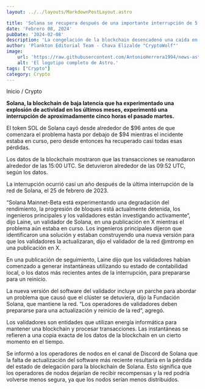 ```yaml
---
layout: ../../layouts/MarkdownPostLayout.astro

title: 'Solana se recupera después de una importante interrupción de 5 horas'
date: 'Febrero 08, 2024'
pubDate: '2024-02-08'
description: 'La congelación de la blockchain desencadenó una caída en el token SOL de Solana.'
author: 'Plankton Editorial Team - Chava Elizalde "CryptoWolf"'
image:
    url: 'https://raw.githubusercontent.com/AntonioHerrera1994/news-astro/master/src/assets/crypto/Solana.webp'
    alt: 'El logotipo completo de Astro.'
tags: ["Crypto"]
category: Crypto
---
```

<span><a href="/" style="text-decoration:none;color:#0F1416">Inicio</a> / <a href="/crypto" style="text-decoration:none;color:#0F1416">Crypto</a></span>

<p style="font-weight: bold;">Solana, la blockchain de baja latencia que ha experimentado una explosión de actividad en los últimos meses, experimentó una interrupción de aproximadamente cinco horas el pasado martes.</p>


El token SOL de Solana cayó desde alrededor de $96 antes de que comenzara el problema hasta por debajo de $94 mientras el incidente estaba en curso, pero desde entonces ha recuperado casi todas esas pérdidas.

Los datos de la blockchain mostraron que las transacciones se reanudaron alrededor de las 15:00 UTC. Se detuvieron alrededor de las 09:52 UTC, según los datos. 

La interrupción ocurrió casi un año después de la última interrupción de la red de Solana, el 25 de febrero de 2023.

“Solana Mainnet-Beta está experimentando una degradación del rendimiento, la progresión de bloques está actualmente detenida, los ingenieros principales y los validadores están investigando activamente“, dijo Laine, un validador de Solana, en una publicación en X mientras el problema aún estaba en curso. Los ingenieros principales dijeron que identificaron una solución y estaban construyendo una nueva versión para que los validadores la actualizaran, dijo el validador de la red @mtromp en una publicación en X.

En una publicación de seguimiento, Laine dijo que los validadores habían comenzado a generar instantáneas utilizando su estado de contabilidad local, o los datos más recientes antes de la interrupción, para prepararse para un reinicio.

La nueva versión del software del validador incluye un parche para abordar un problema que causó que el clúster se detuviera, dijo la Fundación Solana, que mantiene la red. “Los operadores de validadores deben prepararse para una actualización y reinicio de la red“, agregó.

Los validadores son entidades que utilizan energía informática para mantener una blockchain y procesar transacciones. Las instantáneas se refieren a una copia exacta de los datos de la blockchain en un cierto momento en el tiempo.

Se informó a los operadores de nodos en el canal de Discord de Solana que la falta de actualización del software más reciente resultaría en la pérdida del estado de delegación para la blockchain de Solana. Esto significa que los operadores de nodos dejarían de recibir recompensas y la red podría volverse menos segura, ya que los nodos serían menos distribuidos.